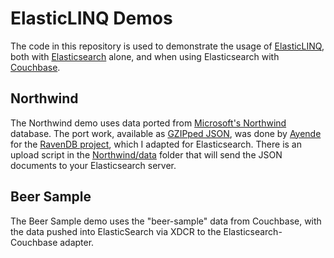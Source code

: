 # ElasticLINQ Demos

The code in this repository is used to demonstrate the usage of [ElasticLINQ](https://github.com/CenturyLinkCloud/ElasticLINQ), both with [Elasticsearch](http://www.elasticsearch.org) alone, and when using Elasticsearch with [Couchbase](http://www.couchbase.com/).

## Northwind

The Northwind demo uses data ported from [Microsoft's Northwind](http://www.microsoft.com/en-us/download/details.aspx?id=23654) database. The port work, available as [GZIPped JSON](https://github.com/ayende/ravendb/blob/master/Raven.Database/Server/Assets/EmbeddedData/Northwind.dump), was done by [Ayende](https://twitter.com/ayende) for the [RavenDB project](https://github.com/ayende/ravendb), which I adapted for Elasticsearch. There is an upload script in the [Northwind/data](https://github.com/bradwilson/ElasticLINQDemos/tree/master/Northwind/data) folder that will send the JSON documents to your Elasticsearch server.

## Beer Sample

The Beer Sample demo uses the "beer-sample" data from Couchbase, with the data pushed into ElasticSearch via XDCR to the Elasticsearch-Couchbase adapter.
